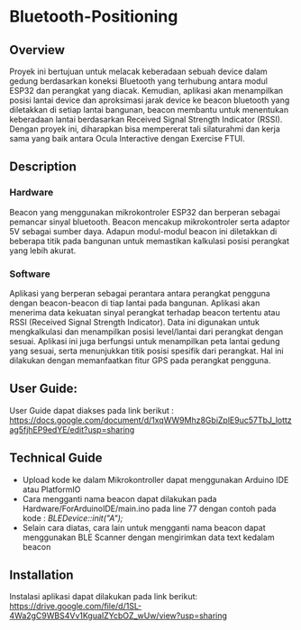 # Bluetooth-Positioning

## Overview

Proyek ini bertujuan untuk melacak keberadaan sebuah device dalam gedung berdasarkan koneksi Bluetooth yang terhubung antara modul ESP32 dan perangkat yang diacak. Kemudian, aplikasi akan menampilkan posisi lantai device dan aproksimasi jarak device ke beacon bluetooth yang diletakkan di setiap lantai bangunan, beacon membantu untuk menentukan keberadaan lantai berdasarkan Received Signal Strength Indicator (RSSI). Dengan proyek ini, diharapkan bisa mempererat tali silaturahmi dan kerja sama yang baik antara Ocula Interactive dengan Exercise FTUI. 

## Description

### Hardware

Beacon yang menggunakan mikrokontroler ESP32 dan berperan sebagai pemancar sinyal bluetooth. Beacon mencakup mikrokontroler serta adaptor 5V sebagai sumber daya. Adapun modul-modul beacon ini diletakkan di beberapa titik pada bangunan untuk memastikan kalkulasi posisi perangkat yang lebih akurat. 

### Software

Aplikasi yang berperan sebagai perantara antara perangkat pengguna dengan beacon-beacon di tiap lantai pada bangunan. Aplikasi akan menerima data kekuatan sinyal perangkat terhadap beacon tertentu atau RSSI (Received Signal Strength Indicator). Data ini digunakan untuk mengkalkulasi dan menampilkan posisi level/lantai dari perangkat dengan sesuai. Aplikasi ini juga berfungsi untuk menampilkan peta lantai gedung yang sesuai, serta menunjukkan titik posisi spesifik dari perangkat. Hal ini dilakukan dengan memanfaatkan fitur GPS pada perangkat pengguna.

## User Guide:
User Guide dapat diakses pada link berikut : https://docs.google.com/document/d/1xqWW9Mhz8GbiZplE9uc57TbJ_lottzag5fjhEP9edYE/edit?usp=sharing

## Technical Guide
- Upload kode ke dalam Mikrokontroller dapat menggunakan Arduino IDE atau PlatformIO
- Cara mengganti nama beacon dapat dilakukan pada Hardware/ForArduinoIDE/main.ino pada line 77 dengan contoh pada kode : _BLEDevice::init("A");_
- Selain cara diatas, cara lain untuk mengganti nama beacon dapat menggunakan BLE Scanner dengan mengirimkan data text kedalam beacon

## Installation
Instalasi aplikasi dapat dilakukan pada link berikut: https://drive.google.com/file/d/1SL-4Wa2gC9WBS4Vv1KguaIZYcbOZ_wUw/view?usp=sharing
